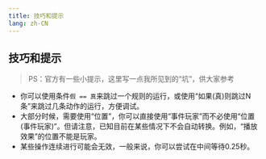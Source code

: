 ```yaml
---
title: 技巧和提示
lang: zh-CN
---
```


## 技巧和提示

> PS：官方有一些小提示，这里写一点我所见到的“坑”，供大家参考

* 你可以使用条件`假 == 真`来跳过一个规则的运行，或使用“如果(真)则跳过N条”来跳过几条动作的运行，方便调试。
* 大部分时候，需要使用“位置”，你可以直接使用“事件玩家”而不必使用“位置(事件玩家)”。但请注意，已知目前在某些情况下不会自动转换。例如，“播放效果”的位置不能是玩家。
* 某些操作连续进行可能会无效，一般来说，你可以尝试在中间等待0.25秒。